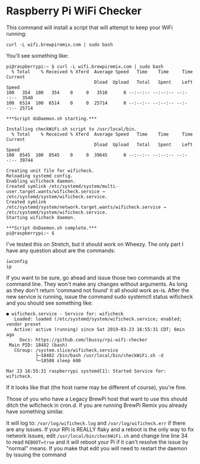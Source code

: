 # Raspberry Pi WiFi Checker

This command will install a script that will attempt to keep your WiFi running:

    curl -L wifi.brewpiremix.com | sudo bash

You'll see something like:

    pi@raspberrypi:~ $ curl -L wifi.brewpiremix.com | sudo bash
      % Total    % Received % Xferd  Average Speed   Time    Time     Time  Current
                                     Dload  Upload   Total   Spent    Left  Speed
    100   354  100   354    0     0   3510      0 --:--:-- --:--:-- --:--:--  3540
    100  6514  100  6514    0     0  25714      0 --:--:-- --:--:-- --:--:-- 25714
    
    ***Script doDaemon.sh starting.***
    
    Installing checkWiFi.sh script to /usr/local/bin.
      % Total    % Received % Xferd  Average Speed   Time    Time     Time  Current
                                     Dload  Upload   Total   Spent    Left  Speed
    100  8545  100  8545    0     0  39645      0 --:--:-- --:--:-- --:--:-- 39744
    
    Creating unit file for wificheck.
    Reloading systemd config.
    Enabling wificheck daemon.
    Created symlink /etc/systemd/system/multi-user.target.wants/wificheck.service → /etc/systemd/system/wificheck.service.
    Created symlink /etc/systemd/system/network.target.wants/wificheck.service → /etc/systemd/system/wificheck.service.
    Starting wificheck daemon.
    
    ***Script doDaemon.sh complete.***
    pi@raspberrypi:~ $

I've tested this on Stretch, but it should work on Wheezy.  The only part I have any question about are the commands:

    iwconfig
    ip

If you want to be sure, go ahead and issue those two commands at the command line.  They won't make any changes without arguments.  As long as they don't return 'command not found' it all should work as-is.  After the new service is running, issue the command sudo systemctl status wificheck and you should see something like:

    ● wificheck.service - Service for: wificheck
       Loaded: loaded (/etc/systemd/system/wificheck.service; enabled; vendor preset
       Active: active (running) since Sat 2019-03-23 16:55:31 CDT; 6min ago
         Docs: https://github.com/lbussy/rpi-wifi-checker
     Main PID: 18482 (bash)
       CGroup: /system.slice/wificheck.service
               ├─18482 /bin/bash /usr/local/bin/checkWiFi.sh -d
               └─18508 sleep 600
    
    Mar 23 16:55:31 raspberrypi systemd[1]: Started Service for: wificheck.

If it looks like that (the host name may be different of course), you're fine.

Those of you who have a Legacy BrewPi host that want to use this should ditch the wificheck in cron.d.  If you are running BrewPi Remix you already have something similar.

It will log to: `/var/log/wificheck.log` and `/var/log/wificheck.err` if there are any issues.  If your RPi is REALLY flaky and a reboot is the only way to fix network issues, edit `/usr/local/bin/checkWiFi.sh` and change line line 34 to read `REBOOT=true` and it will reboot your Pi if it can't resolve the issue by "normal" means.  If you make that edit you will need to restart the daemon by issuing the command 

<!--stackedit_data:
eyJoaXN0b3J5IjpbMjM1MTM2Mzk5XX0=
-->